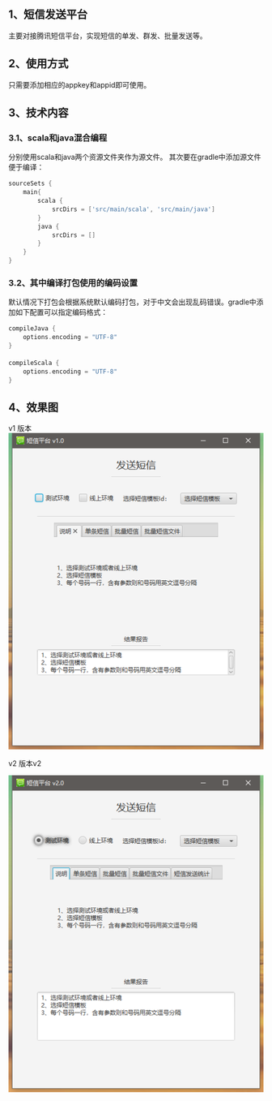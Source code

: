## 1、短信发送平台

主要对接腾讯短信平台，实现短信的单发、群发、批量发送等。

## 2、使用方式

只需要添加相应的appkey和appid即可使用。

## 3、技术内容

### 3.1、scala和java混合编程
分别使用scala和java两个资源文件夹作为源文件。
其次要在gradle中添加源文件便于编译：
```groovy
sourceSets {
    main{
        scala {
            srcDirs = ['src/main/scala', 'src/main/java']
        }
        java {
            srcDirs = []
        }
    }
}
```

### 3.2、其中编译打包使用的编码设置
默认情况下打包会根据系统默认编码打包，对于中文会出现乱码错误。gradle中添加如下配置可以指定编码格式：
```groovy
compileJava {
    options.encoding = "UTF-8"
}

compileScala {
    options.encoding = "UTF-8"
}
```

## 4、效果图

v1 版本
![效果图](https://github.com/houyafei/SMS/blob/master/image/first.png)

v2 版本v2

![效果图](https://github.com/houyafei/SMS/blob/master/image/v2.png)




